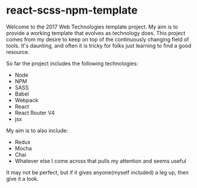 react-scss-npm-template
=======================

Welcome to the 2017 Web Technologies template project. My aim is to provide a working template that evolves as technology does. This project comes from my desire to keep on top of the continuously changing field of tools. It's daunting, and often it is tricky for folks just learning to find a good resource.

So far the project includes the following technologies:

-	Node
-	NPM
-	SASS
-	Babel
-	Webpack
-	React
-	React Router V4
-	jsx

My aim is to also include:

-	Redux
-	Mocha
-	Chai
-	Whatever else I come across that pulls my attention and seems useful

It may not be perfect, but if it gives anyone(myself included) a leg up, then give it a look.
